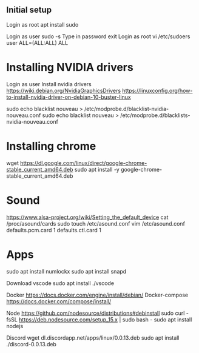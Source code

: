 ## Initial setup
Login as root
apt install sudo

Login as user
sudo -s
Type in password
exit
Login as root
vi /etc/sudoers
user	ALL=(ALL:ALL) ALL

# Installing NVIDIA drivers
Login as user
Install nvidia drivers
https://wiki.debian.org/NvidiaGraphicsDrivers
https://linuxconfig.org/how-to-install-nvidia-driver-on-debian-10-buster-linux 

sudo echo blacklist nouveau > /etc/modprobe.d/blacklist-nvidia-nouveau.conf
sudo echo blacklist nouveau > /etc/modprobe.d/blacklists-nvidia-nouveau.conf

# Installing chrome
wget https://dl.google.com/linux/direct/google-chrome-stable_current_amd64.deb
sudo apt install -y google-chrome-stable_current_amd64.deb

# Sound
https://www.alsa-project.org/wiki/Setting_the_default_device
cat /proc/asound/cards
sudo touch /etc/asound.conf
vim /etc/asound.conf
	defaults.pcm.card 1
	defaults.ctl.card 1

# Apps
sudo apt install numlockx
sudo apt install snapd

Download vscode
sudo apt install ./vscode

Docker
https://docs.docker.com/engine/install/debian/
Docker-compose
https://docs.docker.com/compose/install/

Node
https://github.com/nodesource/distributions#debinstall
sudo curl -fsSL https://deb.nodesource.com/setup_15.x | sudo bash -
sudo apt install nodejs

Discord
wget dl.discordapp.net/apps/linux/0.0.13.deb
sudo apt install ./discord-0.0.13.deb

